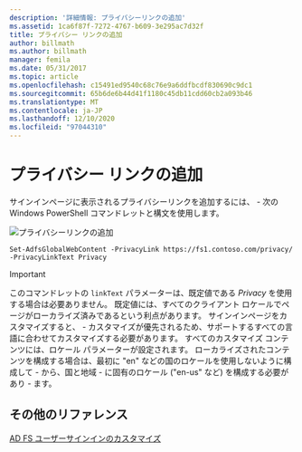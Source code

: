 ```yaml
---
description: '詳細情報: プライバシーリンクの追加'
ms.assetid: 1ca6f87f-7272-4767-b609-3e295ac7d32f
title: プライバシー リンクの追加
author: billmath
ms.author: billmath
manager: femila
ms.date: 05/31/2017
ms.topic: article
ms.openlocfilehash: c15491ed9540c68c76e9a6ddfbcdf830690c9dc1
ms.sourcegitcommit: 65b6de6b44d41f1180c45db11cdd60cb2a093b46
ms.translationtype: MT
ms.contentlocale: ja-JP
ms.lasthandoff: 12/10/2020
ms.locfileid: "97044310"
---
```

# <a name="add-privacy-link"></a>プライバシー リンクの追加


サインインページに表示されるプライバシーリンクを追加するには、 \- 次の Windows PowerShell コマンドレットと構文を使用します。

![プライバシーリンクの追加](media/AD-FS-user-sign-in-customization/ADFS_Blue_Custom2.png)


`Set-AdfsGlobalWebContent -PrivacyLink https://fs1.contoso.com/privacy/ -PrivacyLinkText Privacy`


> [!IMPORTANT]
> このコマンドレットの `linkText` パラメーターは、既定値である *Privacy* を使用する場合は必要ありません。 既定値には、すべてのクライアント ロケールでページがローカライズ済みであるという利点があります。 サインインページをカスタマイズすると、 \- カスタマイズが優先されるため、サポートするすべての言語に合わせてカスタマイズする必要があります。 すべてのカスタマイズ コンテンツには、ロケール パラメーターが設定されます。 ローカライズされたコンテンツを構成する場合は、最初に "en" などの国のロケールを使用しないように構成して \- から、国と地域 \- に固有のロケール ("en-us" など) を構成する必要があり \- ます。

## <a name="additional-references"></a>その他のリファレンス
[AD FS ユーザーサインインのカスタマイズ](AD-FS-user-sign-in-customization.md)
